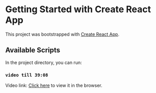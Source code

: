 # Getting Started with Create React App

This project was bootstrapped with [Create React App](https://github.com/facebook/create-react-app).

## Available Scripts

In the project directory, you can run:

### `video till 39:08`

Video link: [Click here](https://youtu.be/9DDX3US3kss) to view it in the browser.
